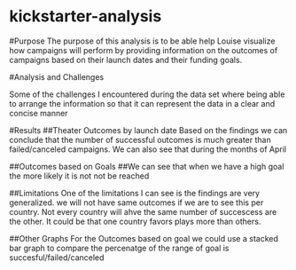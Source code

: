 # kickstarter-analysis
#Purpose
The purpose of this analysis is to be able help Louise visualize how campaigns will perform by providing information on the outcomes of campaigns based on their launch dates and their funding goals.

#Analysis and Challenges

Some of the challenges I encountered during the data set where being able to arrange the information so that it can represent the data in a clear and concise manner
 
 #Results
##Theater Outcomes by launch date
Based on the findings we can conclude that the number of successful outcomes is much greater than failed/canceled campaigns. We can also see that during the months of April 

##Outcomes based on Goals
 ##We can see that when we have a high goal the more likely it is not not be reached
 
##Limitations
One of the limitations I can see is the findings are very generalized. we will not have same outcomes if we are to see this per country. Not every country will ahve the same number of succescess are the other. It could be that one country favors plays more than others.

##Other Graphs
For the Outcomes based on goal we could use a stacked bar graph to compare the percenatge of the range of goal is succesful/failed/canceled
